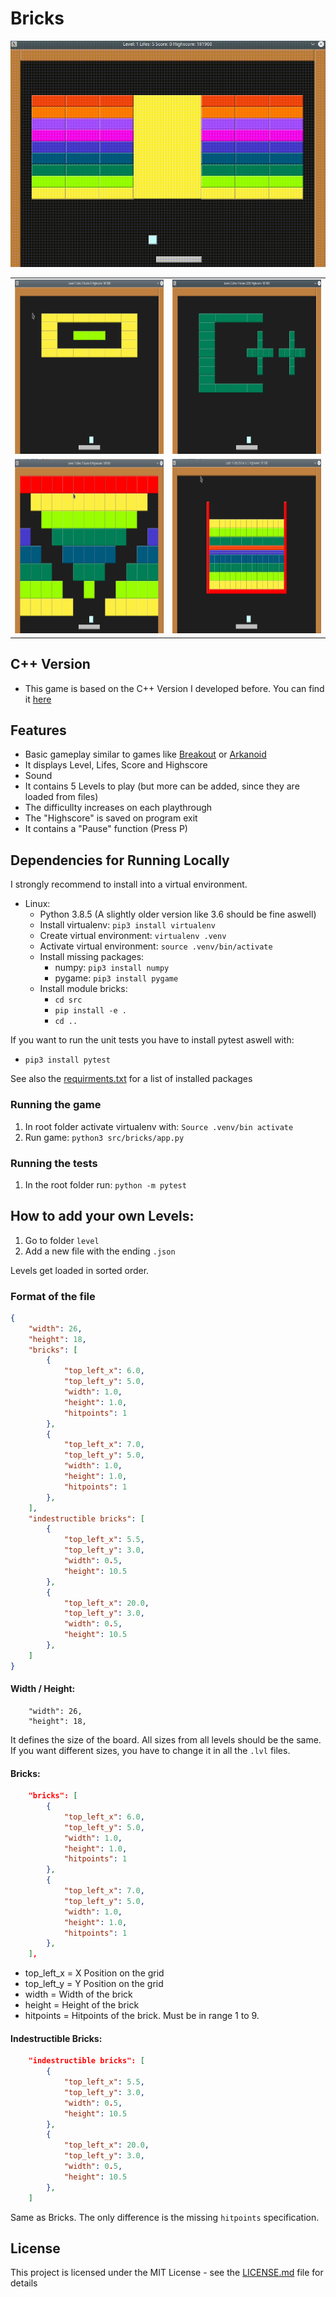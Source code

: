 # Bricks

<img src="docs/bricks.gif"/>

<table>
  <tr>
    <td><img src="docs/level1.png" width=388 height=279></td>
    <td><img src="docs/level2.png" width=388 height=279></td>
  </tr>
    <tr>
    <td><img src="docs/level4.png" width=388 height=279></td>
    <td><img src="docs/level5.png" width=388 height=279></td>
  </tr>
 </table>

## C++ Version

* This game is based on the C++ Version I developed before. You can find it [here](https://github.com/SandroWissmann/Bricks)

## Features

* Basic gameplay similar to games like [Breakout](https://en.wikipedia.org/wiki/Arkanoid) or [Arkanoid](https://en.wikipedia.org/wiki/Arkanoid)
* It displays Level, Lifes, Score and Highscore
* Sound
* It contains 5 Levels to play (but more can be added, since they are loaded from files)
* The difficullty increases on each playthrough
* The "Highscore" is saved on program exit
* It contains a "Pause" function (Press P)


## Dependencies for Running Locally
I strongly recommend to install into a virtual environment.

* Linux:
  * Python 3.8.5 (A slightly older version like 3.6 should be fine aswell)
  * Install virtualenv: `pip3 install virtualenv`
  * Create virtual environment: `virtualenv .venv`
  * Activate virtual environment: `source .venv/bin/activate`
  * Install missing packages:
    * numpy: `pip3 install numpy`
    * pygame: `pip3 install pygame`
  * Install module bricks:
    * `cd src` 
    * `pip install -e .`
    * `cd ..`

If you want to run the unit tests you have to install pytest aswell with:
* `pip3 install pytest`

See also the [requirments.txt](https://github.com/SandroWissmann/Bricks-Py/blob/master/requirements.txt) for a list of installed packages

### Running the game

1. In root folder activate virtualenv with: `Source .venv/bin activate`
2. Run game: `python3 src/bricks/app.py`

### Running the tests

1. In the root folder run: `python -m pytest`

## How to add your own Levels:

1. Go to folder `level`
2. Add a new file with the ending `.json`

Levels get loaded in sorted order.

### Format of the file

```JSON
{
    "width": 26,
    "height": 18,
    "bricks": [
        {
            "top_left_x": 6.0,
            "top_left_y": 5.0,
            "width": 1.0,
            "height": 1.0,
            "hitpoints": 1
        },
        {
            "top_left_x": 7.0,
            "top_left_y": 5.0,
            "width": 1.0,
            "height": 1.0,
            "hitpoints": 1
        },
    ],
    "indestructible bricks": [
        {
            "top_left_x": 5.5,
            "top_left_y": 3.0,
            "width": 0.5,
            "height": 10.5
        },
        {
            "top_left_x": 20.0,
            "top_left_y": 3.0,
            "width": 0.5,
            "height": 10.5
        },
    ]
}
```

#### Width / Height:

```
    "width": 26,
    "height": 18,
```

It defines the size of the board. All sizes from all levels should be the same.
If you want different sizes, you have to change it in all the `.lvl` files.

#### Bricks:

```JSON
    "bricks": [
        {
            "top_left_x": 6.0,
            "top_left_y": 5.0,
            "width": 1.0,
            "height": 1.0,
            "hitpoints": 1
        },
        {
            "top_left_x": 7.0,
            "top_left_y": 5.0,
            "width": 1.0,
            "height": 1.0,
            "hitpoints": 1
        },
    ],
```

* top_left_x = X Position on the grid 
* top_left_y = Y Position on the grid
* width = Width of the brick
* height = Height of the brick
* hitpoints = Hitpoints of the brick. Must be in range 1 to 9.

#### Indestructible Bricks:

```JSON
    "indestructible bricks": [
        {
            "top_left_x": 5.5,
            "top_left_y": 3.0,
            "width": 0.5,
            "height": 10.5
        },
        {
            "top_left_x": 20.0,
            "top_left_y": 3.0,
            "width": 0.5,
            "height": 10.5
        },
    ]
  ```

Same as Bricks. The only difference is the missing `hitpoints` specification.

## License

This project is licensed under the MIT License - see the [LICENSE.md](LICENSE.md) file for details